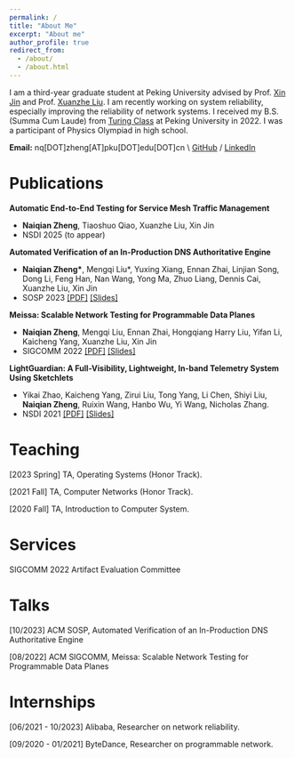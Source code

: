 ```yaml
---
permalink: /
title: "About Me"
excerpt: "About me"
author_profile: true
redirect_from: 
  - /about/
  - /about.html
---
```

I am a third-year graduate student at Peking University advised by Prof. [Xin Jin](https://xinjin.github.io/) and Prof. [Xuanzhe Liu](http://www.liuxuanzhe.com/). 
I am recently working on system reliability, especially improving the reliability of network systems.
I received my B.S. (Summa Cum Laude) from [Turing Class](https://cfcs.pku.edu.cn/english/research/turing_program/introduction1/index.htm) at Peking University in 2022. 
I was a participant of Physics Olympiad in high school.


**Email:** nq[DOT]zheng[AT]pku[DOT]edu[DOT]cn \\
[GitHub](https://github.com/NaturezzZ)
 / [LinkedIn](https://www.linkedin.com/in/naiqian-zheng-05b36b1a5/)

Publications
======
**Automatic End-to-End Testing for Service Mesh Traffic Management**
  - **Naiqian Zheng**, Tiaoshuo Qiao, Xuanzhe Liu, Xin Jin
  - NSDI 2025 (to appear)

**Automated Verification of an In-Production DNS Authoritative Engine**
  - **Naiqian Zheng\***, Mengqi Liu\*, Yuxing Xiang, Ennan Zhai, Linjian Song, Dong Li, Feng Han, Nan Wang, Yong Ma, Zhuo Liang, Dennis Cai, Xuanzhe Liu, Xin Jin
  - SOSP 2023 [[PDF]](./files/SOSP23-DNSV.pdf) [[Slides]](./files/SOSP23-DNSV-Slides.pdf)

**Meissa: Scalable Network Testing for Programmable Data Planes**
  - **Naiqian Zheng**, Mengqi Liu, Ennan Zhai, Hongqiang Harry Liu, Yifan Li, Kaicheng Yang, Xuanzhe Liu, Xin Jin
  - SIGCOMM 2022 [[PDF]](./files/SIGCOMM22-Meissa.pdf) [[Slides]](./files/SIGCOMM22-Meissa-Slides.pdf)

**LightGuardian: A Full-Visibility, Lightweight, In-band Telemetry System Using Sketchlets**
  - Yikai Zhao, Kaicheng Yang, Zirui Liu, Tong Yang, Li Chen, Shiyi Liu, **Naiqian Zheng**, Ruixin Wang, Hanbo Wu, Yi Wang, Nicholas Zhang.
  - NSDI 2021 [[PDF]](./files/NSDI21-LightGuardian.pdf) [[Slides]](./files/NSDI21-LightGuardian-Slides.pdf)

Teaching
======
[2023 Spring] TA, Operating Systems (Honor Track).

[2021 Fall] TA, Computer Networks (Honor Track).

[2020 Fall] TA, Introduction to Computer System.

Services
======
SIGCOMM 2022 Artifact Evaluation Committee

Talks
======
[10/2023] ACM SOSP, Automated Verification of an In-Production DNS Authoritative Engine

[08/2022] ACM SIGCOMM, Meissa: Scalable Network Testing for Programmable Data Planes

  
Internships
======
[06/2021 - 10/2023] Alibaba, Researcher on network reliability.

[09/2020 - 01/2021] ByteDance, Researcher on programmable network.